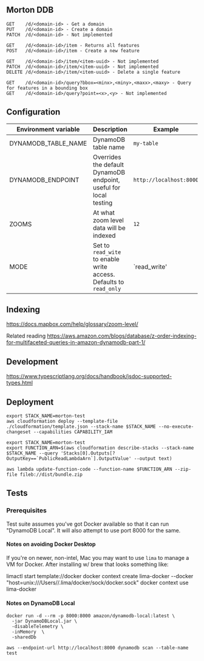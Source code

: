 Morton DDB
----------


```
GET    /d/<domain-id> - Get a domain
PUT    /d/<domain-id> - Create a domain
PATCH  /d/<domain-id> - Not implemented

GET    /d/<domain-id>/item - Returns all features
POST   /d/<domain-id>/item - Create a new feature

GET    /d/<domain-id>/item/<item-uuid> - Not implemented
PATCH  /d/<domain-id>/item/<item-uuid> - Not implemented
DELETE /d/<domain-id>/item/<item-uuid> - Delete a single feature

GET    /d/<domain-id>/query?bbox=<minx>,<miny>,<maxx>,<maxy> - Query for features in a bounding box
GET    /d/<domain-id>/query?point=<x>,<y> - Not implemented
```

## Configuration

Environment variable | Description | Example
--- | --- | ---
DYNAMODB_TABLE_NAME | DynamoDB table name | `my-table`
DYNAMODB_ENDPOINT | Overrides the default DynamoDB endpoint, useful for local testing | `http://localhost:8000`
ZOOMS | At what zoom level data will be indexed | `12`
MODE | Set to `read_wite` to enable write access. Defaults to `read_only` | `read_write'

## Indexing

https://docs.mapbox.com/help/glossary/zoom-level/

Related reading https://aws.amazon.com/blogs/database/z-order-indexing-for-multifaceted-queries-in-amazon-dynamodb-part-1/


## Development

https://www.typescriptlang.org/docs/handbook/jsdoc-supported-types.html

## Deployment

```
export STACK_NAME=morton-test
aws cloudformation deploy --template-file ./cloudformation/template.json --stack-name $STACK_NAME --no-execute-changeset --capabilities CAPABILITY_IAM

export STACK_NAME=morton-test
export FUNCTION_ARN=$(aws cloudformation describe-stacks --stack-name $STACK_NAME --query 'Stacks[0].Outputs[?OutputKey==`PublicReadLambdaArn`].OutputValue' --output text)

aws lambda update-function-code --function-name $FUNCTION_ARN --zip-file fileb://dist/bundle.zip
```

## Tests

### Prerequisites

Test suite assumes you've got Docker available so that it can run "DynamoDB Local". It will also attempt to use port 8000 for the same.

#### Notes on avoiding Docker Desktop

If you're on newer, non-intel, Mac you may want to use `lima` to manage a VM for Docker. After installing w/ brew that looks something like:

  limactl start template://docker
  docker context create lima-docker --docker "host=unix:///Users/<myusername>/.lima/docker/sock/docker.sock"
  docker context use lima-docker

#### Notes on DynamoDB Local

```
docker run -d --rm -p 8000:8000 amazon/dynamodb-local:latest \
  -jar DynamoDBLocal.jar \
  -disableTelemetry \
  -inMemory  \
  -sharedDb
```

`aws --endpoint-url http://localhost:8000 dynamodb scan --table-name test`
